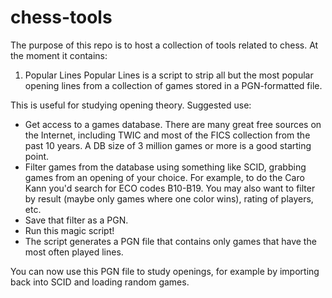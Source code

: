 chess-tools
===========

The purpose of this repo is to host a collection of tools related to chess. At the moment it contains:

1. Popular Lines
Popular Lines is a script to strip all but the most popular opening lines from a collection of games stored in a PGN-formatted file.

This is useful for studying opening theory. Suggested use:
* Get access to a games database. There are many great free sources on the Internet, including TWIC and most of the FICS collection from the past 10 years. A DB size of 3 million games or more is a good starting point.
* Filter games from the database using something like SCID, grabbing games from an opening of your choice. For example, to do the Caro Kann you'd search for ECO codes B10-B19. You may also want to filter by result (maybe only games where one color wins), rating of players, etc.
* Save that filter as a PGN.
* Run this magic script!
* The script generates a PGN file that contains only games that have the most often played lines.

You can now use this PGN file to study openings, for example by importing back into SCID and loading random games.


